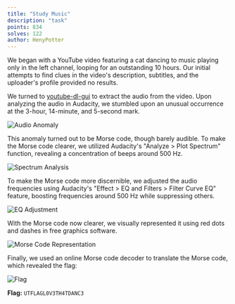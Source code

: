 ```yaml
---
title: "Study Music"
description: "task"
points: 834
solves: 122
author: HenyPotter
---
```


We began with a YouTube video featuring a cat dancing to music playing only in the left channel, looping for an outstanding 10 hours. Our initial attempts to find clues in the video's description, subtitles, and the uploader's profile provided no results.

We turned to [youtube-dl-gui](https://github.com/MrS0m30n3/youtube-dl-gui) to extract the audio from the video. Upon analyzing the audio in Audacity, we stumbled upon an unusual occurrence at the 3-hour, 14-minute, and 5-second mark.

![Audio Anomaly](https://media.discordapp.net/attachments/975453880991248394/1224379773627662452/394g1oA.png?ex=661d4785&is=660ad285&hm=5ba229348ff38ab399064b7c737b6b07c628e3cc999266c502c35a39a5f11a5a&=&format=webp&quality=lossless&width=1440&height=346)

This anomaly turned out to be Morse code, though barely audible. To make the Morse code clearer, we utilized Audacity's "Analyze > Plot Spectrum" function, revealing a concentration of beeps around 500 Hz.

![Spectrum Analysis](https://media.discordapp.net/attachments/975453880991248394/1224384349277782046/gyugJMv.png?ex=661d4bc8&is=660ad6c8&hm=ae3f7d37f44906491c765296a404f0240dbd92a95c156157864a62e68e3e7fbc&=&format=webp&quality=lossless&width=358&height=350)

To make the Morse code more discernible, we adjusted the audio frequencies using Audacity's "Effect > EQ and Filters > Filter Curve EQ" feature, boosting frequencies around 500 Hz while suppressing others.

![EQ Adjustment](https://cdn.discordapp.com/attachments/975453880991248394/1224385564795473962/WziYUib.png?ex=661d4cea&is=660ad7ea&hm=8170e1952a99cf83c0bef7c13adc17d5dc4afbcfee1f0bfe8ff09c07fce26c78&)

With the Morse code now clearer, we visually represented it using red dots and dashes in free graphics software.

![Morse Code Representation](https://media.discordapp.net/attachments/975453880991248394/1224386575702692010/JM686Jt.png?ex=661d4ddb&is=660ad8db&hm=8199f401361dd5bc0a53d8d7f72cc75b2fec0d4ba4d8b83815a8c55808e8de0d&=&format=webp&quality=lossless&width=1440&height=148)

Finally, we used an online Morse code decoder to translate the Morse code, which revealed the flag:

![Flag](https://media.discordapp.net/attachments/975453880991248394/1224388413491253349/ohM6hip.png?ex=661d4f91&is=660ada91&hm=a11b63ab645c7676c8f1f58f56e7c993009661333ca4be357937f14bc9fd39f5&=&format=webp&quality=lossless)

**Flag:** `UTFLAGL0V3TH4TDANC3`
